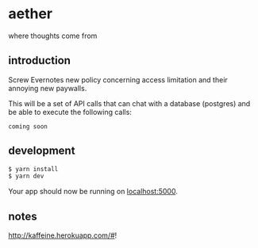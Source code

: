 # aether

where thoughts come from

## introduction

Screw Evernotes new policy concerning access limitation and their annoying new paywalls.

This will be a set of API calls that can chat with a database (postgres) and be able to execute the following calls:

```
coming soon
```

## development

```sh
$ yarn install
$ yarn dev
```

Your app should now be running on [localhost:5000](http://localhost:5000/).

## notes

http://kaffeine.herokuapp.com/#!
